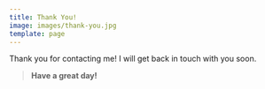 ```yaml
---
title: Thank You!
image: images/thank-you.jpg
template: page
---
```


Thank you for contacting me! I will get back in touch with you soon.

>**Have a great day!**